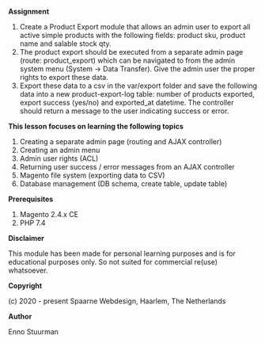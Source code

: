 **Assignment**

1. Create a Product Export module that allows an admin user to export all active simple products with the following fields: product sku, product name and salable stock qty.
2. The product export should be executed from a separate admin page (route: product_export) which can be navigated to from the admin system menu (System -> Data Transfer). Give the admin user the proper rights to export these data.
3. Export these data to a csv in the var/export folder and save the following data into a new product-export-log table: number of products exported, export success (yes/no) and exported_at datetime. The controller should return a message to the user indicating success or error. 


**This lesson focuses on learning the following topics**

1. Creating a separate admin page (routing and AJAX controller)
2. Creating an admin menu
3. Admin user rights (ACL)
4. Returning user success / error messages from an AJAX controller 
5. Magento file system (exporting data to CSV)
6. Database management (DB schema, create table, update table)

**Prerequisites**
1. Magento 2.4.x CE
2. PHP 7.4

**Disclaimer**

This module has been made for personal learning purposes and is for educational purposes only. 
So not suited for commercial re(use) whatsoever.

**Copyright**

(c) 2020 - present Spaarne Webdesign, Haarlem, The Netherlands

**Author** 

Enno Stuurman


